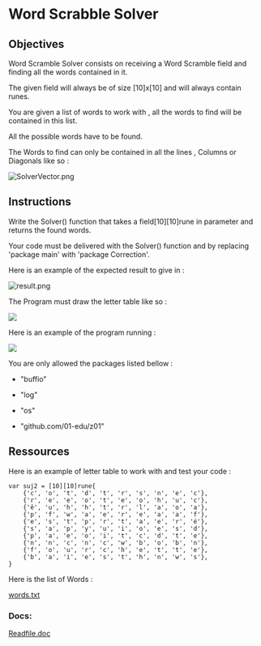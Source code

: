 # Word Scrabble Solver
## Objectives

Word Scramble Solver consists on receiving a Word Scramble field and finding all the words contained in it.

The given field will always be of size [10]x[10] and will always contain runes.

You are given a list of words to work with , all the words to find will be contained in this list.

All the possible words have to be found.


The Words to find can only be contained in all the lines , Columns or Diagonals like so :

![SolverVector.png](https://i.imgur.com/ZhTxNyI.png)



## Instructions

Write the Solver() function that takes a field[10][10]rune in parameter and returns the found words.

Your code must be delivered with the Solver() function and by replacing 'package main' with 'package Correction'.

Here is an example of the expected result to give in :

![result.png](https://i.imgur.com/zuHTl3o.png)

The Program must draw the letter table like so :

![](ExampleTable.png)


Here is an example of the program running :

![](ExampleSolverMM.gif)

You are only allowed the packages listed bellow : 

- "buffio"

- "log"

- "os"

- "github.com/01-edu/z01"
## Ressources

Here is an example of letter table to work with and test your code : 
```
var suj2 = [10][10]rune{
	{'c', 'o', 't', 'd', 't', 'r', 's', 'n', 'e', 'c'},
	{'r', 'e', 'e', 'o', 't', 'e', 'o', 'h', 'u', 'c'},
	{'ê', 'u', 'h', 'h', 't', 'r', 'l', 'a', 'o', 'a'},
	{'p', 'f', 'w', 'a', 'e', 'r', 'e', 'a', 'a', 'f'},
	{'e', 's', 't', 'p', 'r', 't', 'a', 'e', 'r', 'é'},
	{'s', 'a', 'p', 'y', 'u', 'i', 'o', 'e', 's', 'd'},
	{'p', 'a', 'e', 'o', 'i', 't', 'c', 'd', 't', 'e'},
	{'n', 'n', 'c', 'n', 'c', 'w', 'b', 'o', 'b', 'n'},
	{'f', 'o', 'u', 'r', 'c', 'h', 'e', 't', 't', 'e'},
	{'b', 'a', 'i', 'e', 's', 't', 'h', 'n', 'w', 's'},
}
```

Here is the list of Words :

[words.txt](https://github.com/Lyon-Ynov-Campus/YTrack/blob/master/subjects/wssolver/words.txt)

### Docs:
[Readfile.doc](https://golangdocs.com/golang-read-file-line-by-line)

